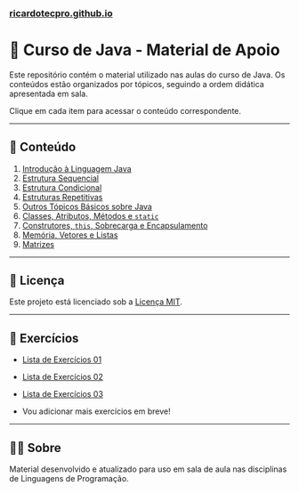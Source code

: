 ### [ricardotecpro.github.io](https://ricardotecpro.github.io/)

# 📘 Curso de Java - Material de Apoio

Este repositório contém o material utilizado nas aulas do curso de Java. Os conteúdos estão organizados por tópicos, seguindo a ordem didática apresentada em sala.

Clique em cada item para acessar o conteúdo correspondente.

---

## 📂 Conteúdo

1. [Introdução à Linguagem Java](01_introducao_a_linguagem_java.md)
2. [Estrutura Sequencial](02_estrutura_sequencial.md)
3. [Estrutura Condicional](03_estrutura_condicional.md)
4. [Estruturas Repetitivas](04_estruturas_repetitivas.md)
5. [Outros Tópicos Básicos sobre Java](05_outros_topicos_basicos_sobre_java.md)
6. [Classes, Atributos, Métodos e `static`](06_classes_atributos_metodos_static.md)
7. [Construtores, `this`, Sobrecarga e Encapsulamento](07_construtores_this_sobrecarga_encapsulamento.md)
8. [Memória, Vetores e Listas](08_memoria_vetores_listas.md)
9. [Matrizes](09_matrizes.md)

<!-- Conteúdo comentado para referência futura

1. [Introdução à Linguagem Java](01_introducao_a_linguagem_java.md)
2. [Estrutura Sequencial](02_estrutura_sequencial.md)
3. [Estrutura Condicional](03_estrutura_condicional.md)
4. [Estruturas Repetitivas](04_estruturas_repetitivas.md)
5. [Outros Tópicos Básicos sobre Java](05_outros_topicos_basicos_sobre_java.md)
6. [Classes, Atributos, Métodos e `static`](06_classes_atributos_metodos_static.md)
7. [Construtores, `this`, Sobrecarga e Encapsulamento](07_construtores_this_sobrecarga_encapsulamento.md)
8. [Memória, Vetores e Listas](08_memoria_vetores_listas.md)
9. [Matrizes](09_matrizes.md)
10. [Trabalhando com Datas em Java](10_trabalhando_com_datas_em_java.md)
11. [Enumerações e Composição](11_enumeracoes_e_composicao.md)
12. [Herança e Polimorfismo](12_herança_e_polimorfismo.md)
13. [Tratamento de Exceções](13_tratamento_de_excecoes.md)
14. [Trabalhando com Arquivos](14_trabalhando_com_arquivos.md)
15. [Interfaces](15_interfaces.md)
16. [Generics, Set e Map](16_generics_set_map.md)
17. [Programação Funcional e Expressões Lambda](17_programação_funcional_e_expressões_lambda.md)

-->
---

## 📄 Licença

Este projeto está licenciado sob a [Licença MIT](license).

---

## 🧩 Exercícios

- [Lista de Exercícios 01](lista_exercicios_01.md)
- [Lista de Exercícios 02](lista_exercicios_02.md)
- [Lista de Exercícios 03](lista_exercicios_03.md)

- Vou adicionar mais exercícios em breve!
 

---

## 👨‍🏫 Sobre

Material desenvolvido e atualizado para uso em sala de aula nas disciplinas de Linguagens de Programação.
